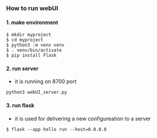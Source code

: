 ### How to run webUI 

#### 1. make environment 

```
$ mkdir myproject
$ cd myproject
$ python3 -m venv venv
$ . venv/bin/activate
$ pip install Flask
```


#### 2. run server
*  it is running on 8700 port
```
python3 webUI_server.py
```

#### 3. run flask
* it is used for delivering a new configureation to a server
```
$ flask --app hello run --host=0.0.0.0
```


